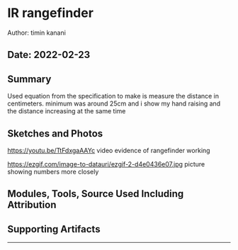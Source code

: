 #  IR rangefinder 

Author: timin   kanani

Date: 2022-02-23
-----

## Summary
Used equation from the specification to make is measure the distance in centimeters. minimum was around 25cm and i show my hand raising and the distance increasing at the same time

## Sketches and Photos
https://youtu.be/TtFdxgaAAYc video evidence of rangefinder working

https://ezgif.com/image-to-datauri/ezgif-2-d4e0436e07.jpg picture showing numbers more closely
## Modules, Tools, Source Used Including Attribution


## Supporting Artifacts


-----
